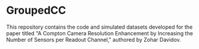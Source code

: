 # GroupedCC
This repository contains the code and simulated datasets developed for the paper titled "A Compton Camera Resolution Enhancement by Increasing the Number of Sensors per Readout Channel," authored by Zohar Davidov.
